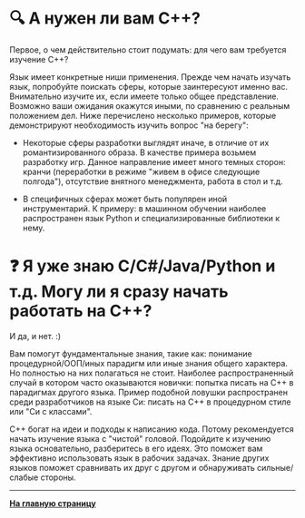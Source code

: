 # :mag: А нужен ли вам C++?

Первое, о чем действительно стоит подумать: для чего вам требуется изучение C++?

Язык имеет конкретные ниши применения. Прежде чем начать изучать язык, попробуйте поискать сферы, которые заинтересуют именно вас. Внимательно изучите их, если имеете только общее представление. Возможно ваши ожидания окажутся иными, по сравнению с реальным положением дел. Ниже перечислено несколько примеров, которые демонстрируют необходимость изучить вопрос "на берегу":

- Некоторые сферы разработки выглядят иначе, в отличие от их романтизированного образа. В качестве примера возьмем разработку игр. Данное направление имеет много темных сторон: кранчи (переработки в режиме "живем в офисе следующие полгода"), отсутствие внятного менеджмента, работа в стол и т.д.

- В специфичных сферах может быть популярен иной инструментарий. К примеру: в машинном обучении наиболее распространен язык Python и специализированные библиотеки к нему.


# :question: Я уже знаю C/C#/Java/Python и т.д. Могу ли я сразу начать работать на C++?

И да, и нет. :)

Вам помогут фундаментальные знания, такие как: понимание процедурной/ООП/иных парадигм или иные знания общего характера. Но полностью на них полагаться не стоит. Наиболее распространенный случай в котором часто оказываются новички: попытка писать на C++ в парадигмах другого языка. Пример подобной ловушки распространен среди разработчиков на языке Си: писать на C++ в процедурном стиле или "Си с классами".

C++ богат на идеи и подходы к написанию кода. Потому рекомендуется начать изучение языка с "чистой" головой. Подойдите к изучению языка основательно, разберитесь в его идеях. Это поможет вам эффективно использовать язык в рабочих задачах. Знание других языков поможет сравнивать их друг с другом и обнаруживать сильные/слабые стороны.

---

[**На главную страницу**](README.md)